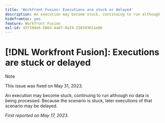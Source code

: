 ```yaml
---
title: 'Workfront Fusion: Executions are stuck or delayed'
description: An execution may become stuck, continuing to run although no data is being processed. Because the scenario is stuck, later executions of that scenario may be delayed.
hidefromtoc: yes
feature: Workfront Fusion
exl-id: 45f19de6-506d-4a07-8a19-236593611e86
---
```

# [!DNL Workfront Fusion]: Executions are stuck or delayed

>[!NOTE]
>
>This issue was fixed on May 31, 2023.

An execution may become stuck, continuing to run although no data is being processed. Because the scenario is stuck, later executions of that scenario may be delayed.

_First reported on May 17, 2023._
